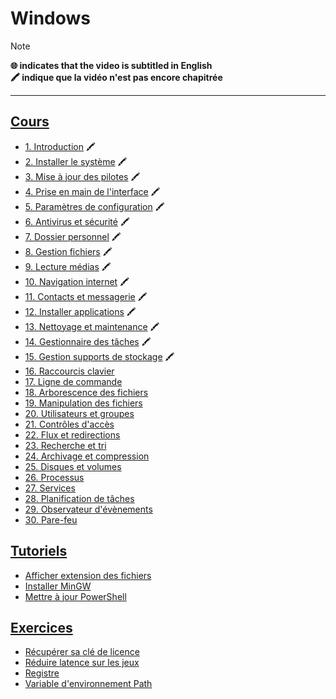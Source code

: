 # Windows

> [!NOTE]
> **🌐 indicates that the video is subtitled in English**<br>
> **🖍 indique que la vidéo n'est pas encore chapitrée**

---

## [Cours](https://www.youtube.com/playlist?list=PLrSOXFDHBtfFl6k7dLGdm3vrqYufjpwBw)

+ [1. Introduction](https://www.youtube.com/watch?v=llfX-7RNwDM) 🖍
+ [2. Installer le système](https://www.youtube.com/watch?v=kKoOjrNzhtQ) 🖍
+ [3. Mise à jour des pilotes](https://www.youtube.com/watch?v=1svnME_vEao) 🖍
+ [4. Prise en main de l'interface](https://www.youtube.com/watch?v=y7a521VyWQ4) 🖍
+ [5. Paramètres de configuration](https://www.youtube.com/watch?v=c88NIKuGVCIs) 🖍
+ [6. Antivirus et sécurité](https://www.youtube.com/watch?v=9nvNGk-JA0A) 🖍
+ [7. Dossier personnel](https://www.youtube.com/watch?v=z_AMq3vB--M) 🖍
+ [8. Gestion fichiers](https://www.youtube.com/watch?v=crdv_xEBnAI) 🖍
+ [9. Lecture médias](https://www.youtube.com/watch?v=-q2eSc_mtx8) 🖍
+ [10. Navigation internet](https://www.youtube.com/watch?v=qGEfu-gokrM) 🖍
+ [11. Contacts et messagerie](https://www.youtube.com/watch?v=uCADqSUp0CQ) 🖍
+ [12. Installer applications](https://www.youtube.com/watch?v=DGN6lX7rcU0) 🖍
+ [13. Nettoyage et maintenance](https://www.youtube.com/watch?v=md-2nQlpQEo) 🖍
+ [14. Gestionnaire des tâches](https://www.youtube.com/watch?v=0AA0eOGKcDc) 🖍
+ [15. Gestion supports de stockage](https://www.youtube.com/watch?v=2lf7zkxMuOE) 🖍
+ [16. Raccourcis clavier](https://www.youtube.com/watch?v=SlcOSZQZaPY)
+ [17. Ligne de commande](https://www.youtube.com/watch?v=EGMR9MntT80)
+ [18. Arborescence des fichiers](https://www.youtube.com/watch?v=v5CKpO9NQIQ)
+ [19. Manipulation des fichiers](https://www.youtube.com/watch?v=3l3nRQgEQrI)
+ [20. Utilisateurs et groupes](https://www.youtube.com/watch?v=PgFADJSjOSc)
+ [21. Contrôles d'accès](https://www.youtube.com/watch?v=gXAoaJAP020)
+ [22. Flux et redirections](https://www.youtube.com/watch?v=461uFvxMaKY)
+ [23. Recherche et tri](https://www.youtube.com/watch?v=31tWDQkKDQo)
+ [24. Archivage et compression](https://www.youtube.com/watch?v=gRvQDQizsN8)
+ [25. Disques et volumes](https://www.youtube.com/watch?v=-UuGL03f0m4)
+ [26. Processus](https://www.youtube.com/watch?v=MqxqT2Uw8mQ)
+ [27. Services](https://www.youtube.com/watch?v=mvXQxvZKdA8)
+ [28. Planification de tâches](https://www.youtube.com/watch?v=rHDkIAu3gqc)
+ [29. Observateur d'évènements](https://www.youtube.com/watch?v=5rOA9NK3FO0)
+ [30. Pare-feu](https://www.youtube.com/watch?v=wn6UQSbXpI8)

## [Tutoriels](https://www.youtube.com/playlist?list=PLrSOXFDHBtfFrcRVrJ2ELX2_160l_CpQd)

+ [Afficher extension des fichiers](https://www.youtube.com/watch?v=ac1WdzSqatw)
+ [Installer MinGW](https://www.youtube.com/watch?v=y-i96kqT53A)
+ [Mettre à jour PowerShell](https://www.youtube.com/watch?v=AaIsQ8Y5AtY)

## [Exercices](https://www.youtube.com/playlist?list=PLrSOXFDHBtfGXrWlO_YRSEfpnX0DXkbSQ)
+ [Récupérer sa clé de licence](https://www.youtube.com/watch?v=wAqUPpgpN2M)
+ [Réduire latence sur les jeux](https://www.youtube.com/watch?v=TCTpKPolAH4)
+ [Registre](https://www.youtube.com/watch?v=DuwRCZiB8QE)
+ [Variable d'environnement Path](https://www.youtube.com/watch?v=M2BWTJXDJXY)
